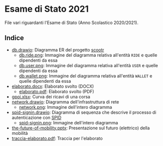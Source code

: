 # Esame di Stato 2021

File vari riguardanti l'Esame di Stato (Anno Scolastico 2020/2021).

## Indice

- [db.drawio](db.drawio): Diagramma ER del progetto [scootr](https://github.com/alex-sandri/scootr)
  - [db.ride.png](db.ride.png): Immagine del diagramma relativa all'entità `RIDE` e quelle dipendenti da essa
  - [db.user.png](db.user.png): Immagine del diagramma relativa all'entità `USER` e quelle dipendenti da essa
  - [db.wallet.png](db.wallet.png): Immagine del diagramma relativa all'entità `WALLET` e quelle dipendenti da essa
- [elaborato.docx](elaborato.docx): Elaborato svolto (DOCX)
  - [elaborato.pdf](elaborato.pdf): Elaborato svolto (PDF)
- [gpoi.xlsx](gpoi.xlsx): Curva dei ricavi di una corsa
- [network.drawio](network.drawio): Diagramma dell'infrastruttura di rete
  - [network.png](network.png): Immagine dell'intero diagramma
- [spid-signin.drawio](spid-signin.drawio): Diagramma di sequenza che descrive il processo di autenticazione con [SPID](https://www.spid.gov.it/)
  - [spid-signin.png](spid-signin.png): Immagine dell'intero diagramma
- [the-future-of-mobility.pptx](the-future-of-mobility.pptx): Presentazione sul futuro (elettrico) della mobilità
- [traccia-elaborato.pdf](traccia-elaborato.pdf): Traccia per l'elaborato
